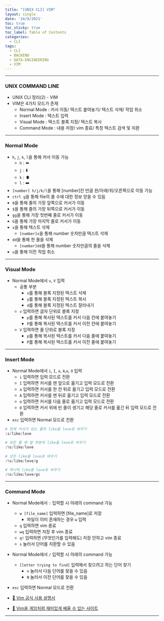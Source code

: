 ```yaml
---
title: "[UNIX CLI] VIM"
layout: single
date: '24/9/2021'
toc: true
toc_sticky: true
toc_label: Table of Contents
categories:
  - CLI
tags:
  - CLI
  - BACKEND
  - DATA-ENGINEERING
  - VIM
---
```


---
### UNIX COMMAND LINE
* UNIX CLI 정리(2) - VIM
* VIM은 4가지 모드가 존재
    * Normal Mode : 커서 이동/ 텍스트 붙여놓기/ 텍스트 삭제/ 작업 취소
    * Insert Mode : 텍스트 입력
    * Visual Mode : 텍스트 블록 지정/ 텍스트 복사
    * Command Mode : 내용 저장/ vim 종료/ 특정 텍스트 검색 및 치환

---

### Normal Mode
* ```h```, ```j```, ```k```, ```l```을 통해 커서 이동 가능
    * ```h``` : ⬅️ 
    * ```j``` : ⬇️
    * ```k``` : ⬆️
    * ```l``` : ➡️
* ```[number] h/j/k/l```을 통해 [number]칸 만큼 왼/아래/위/오른쪽으로 이동 가능
* ```ctrl g```을 통해 file의 줄 수에 대한 정보 얻을 수 있음
* ```0```을 통해 줄의 가장 앞쪽으로 커서가 이동
* ```$```을 통해 줄의 가장 뒤쪽으로 커서가 이동
* ```gg```을 통해 가장 첫번째 줄로 커서가 이동
* ```G```을 통해 가장 마지막 줄로 커서가 이동
* ```x```을 통해 텍스트 삭제
    * ```[number]x```을 통해 number 숫자만큼 텍스트 삭제
* ```dd```을 통해 한 줄을 삭제
    * ```[number]dd```을 통해 number 숫자만큼의 줄을 삭제
* ```u```을 통해 이전 작업 취소
---

### Visual Mode
* Normal Mode에서 ```v```, ```V``` 입력
    * 공통 부분
        * ```x```를 통해 블록 지정된 텍스트 삭제
        * ```y```를 통해 블록 지정된 텍스트 복사
        * ```d```를 통해 블록 지정된 텍스트 잘라내기
    * ```v``` 입력하면 글자 단위로 블록 지정
        * ```p```를 통해 복사된 텍스트를 커서 다음 칸에 붙여놓기
        * ```P```를 통해 복사된 텍스트를 커서 이전 칸에 붙여놓기
    * ```V``` 입력하면 줄 단위로 블록 지정
        * ```p```를 통해 복사된 텍스트를 커서 다음 줄에 붙여놓기
        * ```P```를 통해 복사된 텍스트를 커서 이전 줄에 붙여놓기    
---

### Insert Mode
* Normal Mode에서 ```i```, ```I```, ```a```, ```A```,```o```, ```O``` 입력
    * ```i``` 입력하면 입력 모드로 전환
    * ```I``` 입력하면 커서를 맨 앞으로 옮기고 입력 모드로 전환
    * ```a``` 입력하면 커서를 한 칸 뒤로 옮기고 입력 모드로 전환
    * ```A``` 입력하면 커서를 맨 뒤로 옮기고 입력 모드로 전환
    * ```o``` 입력하면 커서를 다음 줄로 옮기고 입력 모드로 전환
    * ```O``` 입력하면 커서 위에 빈 줄이 생기고 해당 줄로 커서를 옮긴 뒤 입력 모드로 전환
* ```esc``` 입력하면 Normal 모드로 전환

```python
# 현재 커서가 있는 줄의 like을 love로 바꾸기
:s/like/love

# 모든 줄 맨 앞 부분의 like을 love로 바꾸기
:%s/like/love
    
# 모든 like을 love로 바꾸기
:%s/like/love/g
    
# 하나씩 like을 love로 바꾸기
:%s/like/love/gc
```
---

### Command Mode
* Normal Mode에서 ```:``` 입력할 시 아래의 command 가능
    * ```w [file_name]``` 입력하면 [file_name]로 저장
        * 파일이 이미 존재하는 경우 ```w``` 입력
    * ```q``` 입력하면 vim 종료
    * ```wq``` 입력하면 저장 후 vim 종료
    * ```q!``` 입력하면 (무엇인가를 입력해도) 저장 안하고 vim 종료
    * ```s``` 눌러서 단어를 치환할 수 있음
* Normal Mode에서 ```/``` 입력할 시 아래의 command 가능
    * ```[letter trying to find]``` 입력해서 찾으려고 하는 단어 찾기
        * ```n``` 눌러서 다음 단어를 찾을 수 있음
        * ```N``` 눌러서 이전 단어를 찾을 수 있음
* ```esc``` 입력하면 Normal 모드로 전환

* [🔗 Vim 공식 사용 설명서](https://vimhelp.org/#help.txt)
* [🔗 Vim을 게임처럼 재미있게 배울 수 있는 사이트](https://vim-adventures.com/)

---